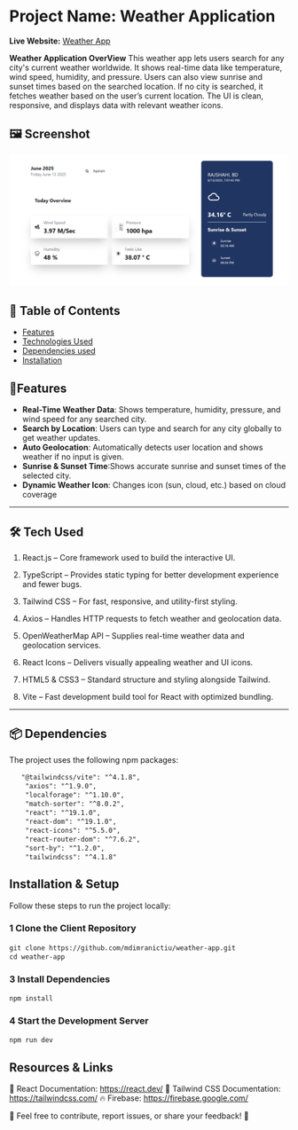 # Project Name: Weather Application


**Live Website:** [Weather App](https://weather-app-nu-nine-92.vercel.app/) 

**Weather Application OverView** 
This weather app lets users search for any city's current weather worldwide.
It shows real-time data like temperature, wind speed, humidity, and pressure.
Users can also view sunrise and sunset times based on the searched location.
If no city is searched, it fetches weather based on the user’s current location.
The UI is clean, responsive, and displays data with relevant weather icons.


 ## 🖼 Screenshot  
![Gadget Heaven](src/assets/weather-app.jpeg)

## 📖 Table of Contents

- [Features](#features)
- [Technologies Used](#technologies-used)
- [Dependencies used](#dependencies-used)
- [Installation](#installation)


## 🚀Features  

- **Real-Time Weather Data**: Shows temperature, humidity, pressure, and wind speed for any searched city. 
- **Search by Location**: Users can type and search for any city globally to get weather updates. 
- **Auto Geolocation**: Automatically detects user location and shows weather if no input is given.
- **Sunrise & Sunset Time**:Shows accurate sunrise and sunset times of the selected city. 
- **Dynamic Weather Icon**: Changes icon (sun, cloud, etc.) based on cloud coverage 

---

## 🛠️ Tech Used 

1. React.js – Core framework used to build the interactive UI.

2. TypeScript – Provides static typing for better development experience and fewer bugs.

3. Tailwind CSS – For fast, responsive, and utility-first styling.

4. Axios – Handles HTTP requests to fetch weather and geolocation data.

5. OpenWeatherMap API – Supplies real-time weather data and geolocation services.

6. React Icons – Delivers visually appealing weather and UI icons.

7. HTML5 & CSS3 – Standard structure and styling alongside Tailwind.

8. Vite – Fast development build tool for React with optimized bundling.

  ---
## 📦 Dependencies  
The project uses the following npm packages:  
```
   "@tailwindcss/vite": "^4.1.8",
    "axios": "^1.9.0",
    "localforage": "^1.10.0",
    "match-sorter": "^8.0.2",
    "react": "^19.1.0",
    "react-dom": "^19.1.0",
    "react-icons": "^5.5.0",
    "react-router-dom": "^7.6.2",
    "sort-by": "^1.2.0",
    "tailwindcss": "^4.1.8"
```

##  Installation & Setup  
Follow these steps to run the project locally:  

### 1 Clone the Client Repository  
```
git clone https://github.com/mdimranictiu/weather-app.git
cd weather-app
```

### 3 Install Dependencies
```
npm install
```
### 4 Start the Development Server
```
npm run dev
```

 ## Resources & Links
📖 React Documentation: https://react.dev/
📖 Tailwind CSS Documentation: https://tailwindcss.com/
🔥 Firebase: https://firebase.google.com/

📌 Feel free to contribute, report issues, or share your feedback! 🚀


